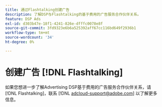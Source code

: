 ```yaml
---
title: 通过Flashtalking创建广告
description: 了解DSP与Flashtalking的基于费用的广告服务合作伙伴关系。
feature: DSP Ads
exl-id: d303b47e-18f1-4241-826e-dfffc0078e8f
source-git-commit: 3fd9323e6b6a525392aff67cc116bd649f2936b1
workflow-type: tm+mt
source-wordcount: '34'
ht-degree: 0%

---
```


# 创建广告 [!DNL Flashtalking]

如果您想进一步了解Advertising DSP基于费用的广告服务合作伙伴关系，请 [!DNL Flashtalking]，联系 [!DNL adcloud-support@adobe.com] 以了解更多信息。
